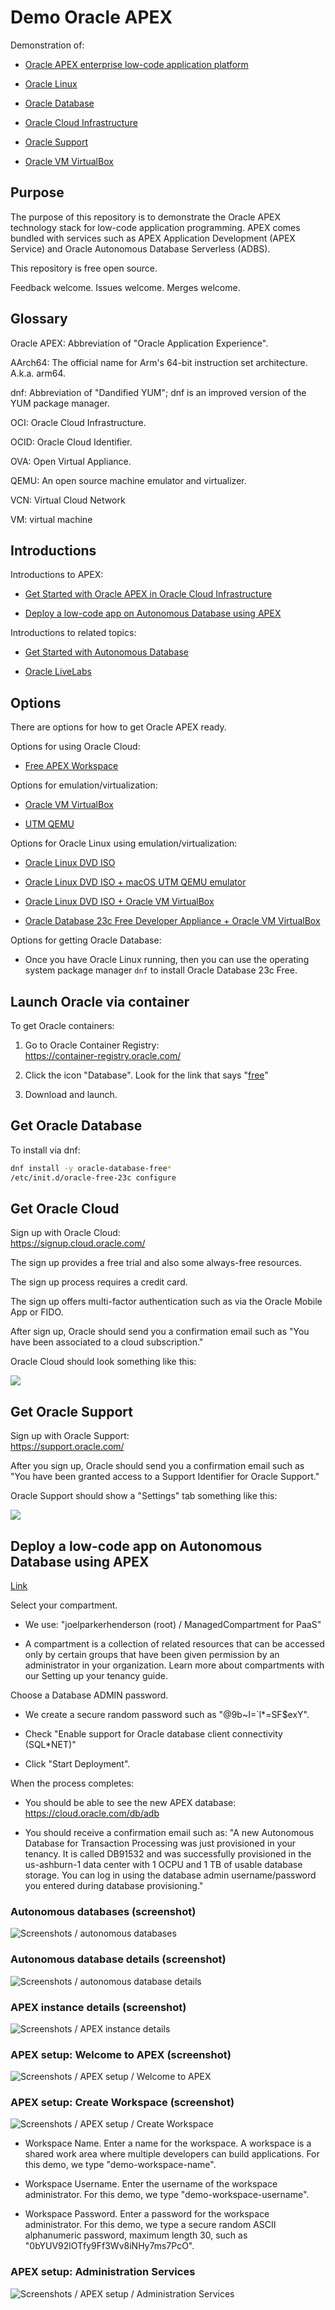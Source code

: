 # Demo Oracle APEX 

Demonstration of:

* [Oracle APEX enterprise low-code application platform](https://apex.oracle.com/)

* [Oracle Linux](https://www.oracle.com/linux/)

* [Oracle Database](https://www.oracle.com/database/)

* [Oracle Cloud Infrastructure](https://www.oracle.com/cloud/)

* [Oracle Support](https://support.oracle.com/)

* [Oracle VM VirtualBox](https://www.virtualbox.org/)



## Purpose

The purpose of this repository is to demonstrate the Oracle APEX technology stack for low-code application programming. APEX comes bundled with services such as APEX Application Development (APEX Service) and Oracle Autonomous Database Serverless (ADBS).

This repository is free open source. 

Feedback welcome. Issues welcome. Merges welcome.


## Glossary

Oracle APEX: Abbreviation of "Oracle Application Experience".

AArch64: The official name for Arm's 64-bit instruction set architecture. A.k.a. arm64.

dnf: Abbreviation of "Dandified YUM"; dnf is an improved version of the YUM package manager.

OCI: Oracle Cloud Infrastructure.

OCID: Oracle Cloud Identifier.

OVA: Open Virtual Appliance.

QEMU: An open source machine emulator and virtualizer.

VCN: Virtual Cloud Network

VM: virtual machine


## Introductions

Introductions to APEX:

* [Get Started with Oracle APEX in Oracle Cloud Infrastructure](https://blogs.oracle.com/apex/post/get-started-with-oracle-apex-in-oracle-cloud-infrastructure)

* [Deploy a low-code app on Autonomous Database using APEX](https://cloud.oracle.com/resourcemanager/quickstarts?solution-name=apex)

Introductions to related topics:

* [Get Started with Autonomous Database](https://blogs.oracle.com/database/post/welcome-to-autonomous-database)


* [Oracle LiveLabs](https://apexapps.oracle.com/pls/apex/r/dbpm/livelabs/home)
  

## Options

There are options for how to get Oracle APEX ready.

Options for using Oracle Cloud: 

* [Free APEX Workspace](https://apex.oracle.com/en/learn/getting-started/)

Options for emulation/virtualization:

* [Oracle VM VirtualBox](doc/oracle-vm-virtualbox)
  
* [UTM QEMU](doc/utm-qemu)

Options for Oracle Linux using emulation/virtualization:

* [Oracle Linux DVD ISO](doc/oracle-linux-dvd-iso)

* [Oracle Linux DVD ISO + macOS UTM QEMU emulator](doc/oracle-linux-dvd-iso-and-macos-utm-qemu-emulator)

* [Oracle Linux DVD ISO + Oracle VM VirtualBox](doc/oracle-linux-dvd-iso-and-oracle-vm-virtualbox)

* [Oracle Database 23c Free Developer Appliance + Oracle VM VirtualBox](doc/oracle-datbase-23c-free-developer-appliance-and-oracle-vm-virtualbox)

Options for getting Oracle Database:

* Once you have Oracle Linux running, then you can use the operating system package manager `dnf` to install Oracle Database 23c Free.


## Launch Oracle via container

To get Oracle containers:

1. Go to Oracle Container Registry:<br>https://container-registry.oracle.com/

2. Click the icon "Database". Look for the link that says "[free](https://container-registry.oracle.com/ords/f?p=113:4:114670892109671:::4:P4_REPOSITORY,AI_REPOSITORY,AI_REPOSITORY_NAME,P4_REPOSITORY_NAME,P4_EULA_ID,P4_BUSINESS_AREA_ID:1863,1863,Oracle%20Database%20Free,Oracle%20Database%20Free,1,0&cs=3tASddKV6PHe_DB5sOqUmUWkFKKS3JDuR_aY0fC10pjeYUgvx7fc1A9Zueh01JSgD68Ngk145m1fJWUpzNWFnBg
)"

3. Download and launch.


## Get Oracle Database

To install via dnf:
 	
```sh
dnf install -y oracle-database-free*
/etc/init.d/oracle-free-23c configure
```

## Get Oracle Cloud

Sign up with Oracle Cloud:<br>
https://signup.cloud.oracle.com/

The sign up provides a free trial and also some always-free resources.

The sign up process requires a credit card.

The sign up offers multi-factor authentication such as via the Oracle Mobile App or FIDO.

After sign up, Oracle should send you a confirmation email such as "You have been associated to a cloud subscription."

Oracle Cloud should look something like this:

<img loading="lazy" src="assets/images/screenshots/oracle-cloud.png">


## Get Oracle Support

Sign up with Oracle Support:<br>
https://support.oracle.com/

After you sign up, Oracle should send you a confirmation email such as "You have been granted access to a Support Identifier for Oracle Support."

Oracle Support should show a "Settings" tab something like this:

<img loading="lazy" src="assets/images/screenshots/oracle-support-settings.png">


## Deploy a low-code app on Autonomous Database using APEX

[Link](https://cloud.oracle.com/resourcemanager/quickstarts?solution-name=apex)

Select your compartment. 

* We use: "joelparkerhenderson (root) / ManagedCompartment for PaaS"

* A compartment is a collection of related resources that can be accessed only by certain groups that have been given permission by an administrator in your organization. Learn more about compartments with our Setting up your tenancy guide.

Choose a Database ADMIN password.

* We create a secure random password such as "@9b~I=`l*=SF$exY".

* Check "Enable support for Oracle database client connectivity (SQL*NET)"

* Click "Start Deployment".

When the process completes:

* You should be able to see the new APEX database:<br>https://cloud.oracle.com/db/adb

* You should receive a confirmation email such as: "A new Autonomous Database for Transaction Processing was just provisioned in your tenancy. It is called DB91532 and was successfully provisioned in the us-ashburn-1 data center with 1 OCPU and 1 TB of usable database storage. You can log in using the database admin username/password you entered during database provisioning."


### Autonomous databases (screenshot)

<img loading="lazy" src="assets/images/screenshots/autonomous-databases.png" alt="Screenshots / autonomous databases">


### Autonomous database details (screenshot)

<img loading="lazy" src="assets/images/screenshots/autonomous-database-details.png" alt="Screenshots / autonomous database details">


### APEX instance details (screenshot)

<img loading="lazy" src="assets/images/screenshots/apex-instance-details.png" alt="Screenshots / APEX instance details">


### APEX setup: Welcome to APEX (screenshot)

<img loading="lazy" src="assets/images/screenshots/apex-setup/welcome-to-oracle-apex.png" alt="Screenshots / APEX setup / Welcome to APEX">


### APEX setup: Create Workspace (screenshot)

<img loading="lazy" src="assets/images/screenshots/apex-setup/create-workspace.png" alt="Screenshots / APEX setup / Create Workspace">

* Workspace Name. Enter a name for the workspace. A workspace is a shared work area where multiple developers can build applications. For this demo, we type "demo-workspace-name".

* Workspace Username. Enter the username of the workspace administrator. For this demo, we type "demo-workspace-username". 

* Workspace Password. Enter a password for the workspace administrator. For this demo, we type a secure random ASCII alphanumeric password, maximum length 30, such as "0bYUV92lOTfy9Ff3Wv8iNHy7ms7PcO".


### APEX setup: Administration Services

<img loading="lazy" src="assets/images/screenshots/apex-setup/create-workspace.png" alt="Screenshots / APEX setup / Administration Services">
